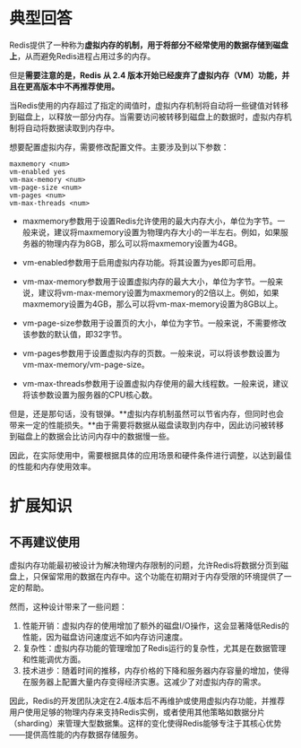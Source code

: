 # 典型回答

Redis提供了一种称为**虚拟内存的机制，用于将部分不经常使用的数据存储到磁盘上**，从而避免Redis进程占用过多的内存。

但是**需要注意的是，Redis 从 2.4 版本开始已经废弃了虚拟内存（VM）功能，并且在更高版本中不再推荐使用。**

当Redis使用的内存超过了指定的阈值时，虚拟内存机制将自动将一些键值对转移到磁盘上，以释放一部分内存。当需要访问被转移到磁盘上的数据时，虚拟内存机制将自动将数据读取到内存中。

想要配置虚拟内存，需要修改配置文件。主要涉及到以下参数：

```
maxmemory <num>
vm-enabled yes
vm-max-memory <num>
vm-page-size <num>
vm-pages <num>
vm-max-threads <num>
```

- maxmemory参数用于设置Redis允许使用的最大内存大小，单位为字节。一般来说，建议将maxmemory设置为物理内存大小的一半左右。例如，如果服务器的物理内存为8GB，那么可以将maxmemory设置为4GB。

- vm-enabled参数用于启用虚拟内存功能。将其设置为yes即可启用。

- vm-max-memory参数用于设置虚拟内存的最大大小，单位为字节。一般来说，建议将vm-max-memory设置为maxmemory的2倍以上。例如，如果maxmemory设置为4GB，那么可以将vm-max-memory设置为8GB以上。

- vm-page-size参数用于设置页的大小，单位为字节。一般来说，不需要修改该参数的默认值，即32字节。

- vm-pages参数用于设置虚拟内存的页数。一般来说，可以将该参数设置为vm-max-memory/vm-page-size。

- vm-max-threads参数用于设置虚拟内存使用的最大线程数。一般来说，建议将该参数设置为服务器的CPU核心数。

但是，还是那句话，没有银弹。**虚拟内存机制虽然可以节省内存，但同时也会带来一定的性能损失。**由于需要将数据从磁盘读取到内存中，因此访问被转移到磁盘上的数据会比访问内存中的数据慢一些。

因此，在实际使用中，需要根据具体的应用场景和硬件条件进行调整，以达到最佳的性能和内存使用效率。

# 扩展知识

## 不再建议使用

虚拟内存功能最初被设计为解决物理内存限制的问题，允许Redis将数据分页到磁盘上，只保留常用的数据在内存中。这个功能在初期对于内存受限的环境提供了一定的帮助。

然而，这种设计带来了一些问题：

1. 性能开销：虚拟内存的使用增加了额外的磁盘I/O操作，这会显著降低Redis的性能，因为磁盘访问速度远不如内存访问速度。
2. 复杂性：虚拟内存功能的管理增加了Redis运行的复杂性，尤其是在数据管理和性能调优方面。
3. 技术进步：随着时间的推移，内存价格的下降和服务器内存容量的增加，使得在服务器上配置大量内存变得经济实惠。这减少了对虚拟内存的需求。

因此，Redis的开发团队决定在2.4版本后不再维护或使用虚拟内存功能，并推荐用户使用足够的物理内存来支持Redis实例，或者使用其他策略如数据分片（sharding）来管理大型数据集。这样的变化使得Redis能够专注于其核心优势——提供高性能的内存数据存储服务。
